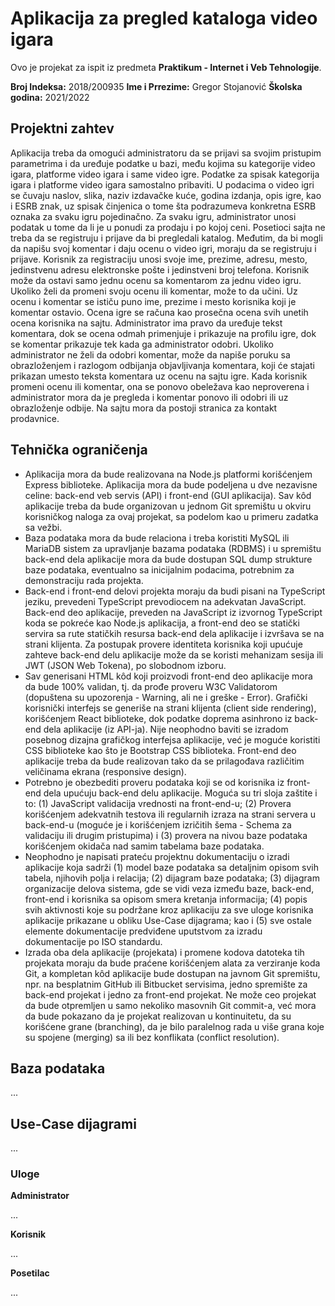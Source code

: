 # Aplikacija za pregled kataloga video igara

Ovo je projekat za ispit iz predmeta **Praktikum - Internet i Veb Tehnologije**.

**Broj Indeksa:** 2018/200935
**Ime i Prrezime:** Gregor Stojanović
**Školska godina:** 2021/2022

## Projektni zahtev

Aplikacija treba da omogući administratoru da se prijavi sa svojim pristupim parametrima i da uređuje podatke u bazi, među kojima su kategorije video igara, platforme video igara i same video igre. Podatke za spisak kategorija igara i platforme video igara samostalno pribaviti. U podacima o video igri se čuvaju naslov, slika, naziv izdavačke kuće, godina izdanja, opis igre, kao i ESRB znak, uz spisak činjenica o tome šta podrazumeva konkretna ESRB oznaka za svaku igru pojedinačno. Za svaku igru, administrator unosi podatak u tome da li je u ponudi za prodaju i po kojoj ceni. Posetioci sajta ne treba da se registruju i prijave da bi pregledali katalog. Međutim, da bi mogli da napišu svoj komentar i daju ocenu o video igri, moraju da se registruju i prijave. Korisnik za registraciju unosi svoje ime, prezime, adresu, mesto, jedinstvenu adresu elektronske pošte i jedinstveni broj telefona. Korisnik može da ostavi samo jednu ocenu sa komentarom za jednu video igru. Ukoliko želi da promeni svoju ocenu ili komentar, može to da učini. Uz ocenu i komentar se ističu puno ime, prezime i mesto korisnika koji je komentar ostavio. Ocena igre se računa kao prosečna ocena svih unetih ocena korisnika na sajtu. Administrator ima pravo da uređuje tekst komentara, dok se ocena odmah primenjuje i prikazuje na profilu igre, dok se komentar prikazuje tek kada ga administrator odobri. Ukoliko administrator ne želi da odobri komentar, može da napiše poruku sa obrazloženjem i razlogom odbijanja objavljivanja komentara, koji će stajati prikazan umesto teksta komentara uz ocenu na sajtu igre. Kada korisnik promeni ocenu ili komentar, ona se ponovo obeležava kao neproverena i administrator mora da je pregleda i komentar ponovo ili odobri ili uz obrazloženje odbije. Na sajtu mora da postoji stranica za kontakt prodavnice.

## Tehnička ograničenja

- Aplikacija mora da bude realizovana na Node.js platformi korišćenjem Express biblioteke. Aplikacija mora da bude podeljena u dve nezavisne celine: back-end veb servis (API) i front-end (GUI aplikacija). Sav kôd aplikacije treba da bude organizovan u jednom Git spremištu u okviru korisničkog naloga za ovaj projekat, sa podelom kao u primeru zadatka sa vežbi.
- Baza podataka mora da bude relaciona i treba koristiti MySQL ili MariaDB sistem za upravljanje bazama podataka (RDBMS) i u spremištu back-end dela aplikacije mora da bude dostupan SQL dump strukture baze podataka, eventualno sa inicijalnim podacima, potrebnim za demonstraciju rada projekta.
- Back-end i front-end delovi projekta moraju da budi pisani na TypeScript jeziku, prevedeni TypeScript prevodiocem na adekvatan JavaScript. Back-end deo aplikacije, preveden na JavaScript iz izvornog TypeScript koda se pokreće kao Node.js aplikacija, a front-end deo se statički servira sa rute statičkih resursa back-end dela aplikacije i izvršava se na strani klijenta. Za postupak provere identiteta korisnika koji upućuje zahteve back-end delu aplikacije može da se koristi mehanizam sesija ili JWT (JSON Web Tokena), po slobodnom izboru.
- Sav generisani HTML kôd koji proizvodi front-end deo aplikacije mora da bude 100% validan, tj. da prođe proveru W3C Validatorom (dopuštena su upozorenja - Warning, ali ne i greške - Error). Grafički korisnički interfejs se generiše na strani klijenta (client side rendering), korišćenjem React biblioteke, dok podatke doprema asinhrono iz back-end dela aplikacije (iz API-ja). Nije neophodno baviti se izradom posebnog dizajna grafičkog interfejsa aplikacije, već je moguće koristiti CSS biblioteke kao što je Bootstrap CSS biblioteka. Front-end deo aplikacije treba da bude realizovan tako da se prilagođava različitim veličinama ekrana (responsive design).
- Potrebno je obezbediti proveru podataka koji se od korisnika iz front-end dela upućuju back-end delu aplikacije. Moguća su tri sloja zaštite i to: (1) JavaScript validacija vrednosti na front-end-u; (2) Provera korišćenjem adekvatnih testova ili regularnih izraza na strani servera u back-end-u (moguće je i korišćenjem izričitih šema - Schema za validaciju ili drugim pristupima) i (3) provera na nivou baze podataka korišćenjem okidača nad samim tabelama baze podataka.
- Neophodno je napisati prateću projektnu dokumentaciju o izradi aplikacije koja sadrži (1) model baze podataka sa detaljnim opisom svih tabela, njihovih polja i relacija; (2) dijagram baze podataka; (3) dijagram organizacije delova sistema, gde se vidi veza između baze, back-end, front-end i korisnika sa opisom smera kretanja informacija; (4) popis svih aktivnosti koje su podržane kroz aplikaciju za sve uloge korisnika aplikacije prikazane u obliku Use-Case dijagrama; kao i (5) sve ostale elemente dokumentacije predviđene uputstvom za izradu dokumentacije po ISO standardu.
- Izrada oba dela aplikacije (projekata) i promene kodova datoteka tih projekata moraju da bude praćene korišćenjem alata za verziranje koda Git, a kompletan kôd aplikacije bude dostupan na javnom Git spremištu, npr. na besplatnim GitHub ili Bitbucket servisima, jedno spremište za back-end projekat i jedno za front-end projekat. Ne može ceo projekat da bude otpremljen u samo nekoliko masovnih Git commit-a, već mora da bude pokazano da je projekat realizovan u kontinuitetu, da su korišćene grane (branching), da je bilo paralelnog rada u više grana koje su spojene (merging) sa ili bez konflikata (conflict resolution).

## Baza podataka

...

## Use-Case dijagrami

...

### Uloge

**Administrator**

...

**Korisnik**

...

**Posetilac**

...
